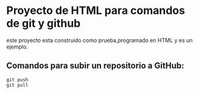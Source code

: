 # Proyecto de HTML para comandos de git y github

este proyecto esta construido como prueba,programado en HTML y es un ejemplo.

## Comandos para subir un repositorio a GitHub:

```
git push
git pull
```